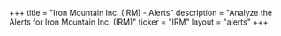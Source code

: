 +++
title = "Iron Mountain Inc. (IRM) - Alerts"
description = "Analyze the Alerts for Iron Mountain Inc. (IRM)"
ticker = "IRM"
layout = "alerts"
+++

